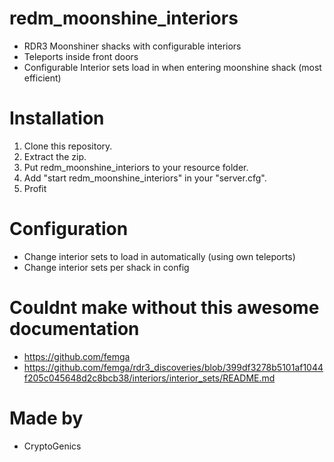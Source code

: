 # redm_moonshine_interiors
- RDR3 Moonshiner shacks with configurable interiors
- Teleports inside front doors
- Configurable Interior sets load in when entering moonshine shack (most efficient)

# Installation
1. Clone this repository.
2. Extract the zip.
3. Put redm_moonshine_interiors to your resource folder.
4. Add "start redm_moonshine_interiors" in your "server.cfg".
5. Profit

# Configuration
- Change interior sets to load in automatically (using own teleports)
- Change interior sets per shack in config

# Couldnt make without this awesome documentation
- https://github.com/femga
- https://github.com/femga/rdr3_discoveries/blob/399df3278b5101af1044f205c045648d2c8bcb38/interiors/interior_sets/README.md

# Made by
- CryptoGenics
